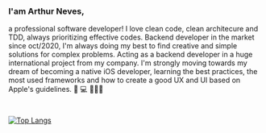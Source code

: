### I'am Arthur Neves,
a professional software developer! I love clean code, clean architecure and TDD, always prioritizing effective codes.
Backend developer in the market since oct/2020, I'm always doing my best to find creative and simple solutions for complex problems.
Acting as a backend developer in a huge international project from my company.
I'm strongly moving towards my dream of becoming a native iOS developer, learning the best practices, the most used frameworks and how to create a good UX and UI based on Apple's guidelines.
📱 💻 👨🏻‍💻
#
[![Top Langs](https://github-readme-stats.vercel.app/api/top-langs/?username=arthurnvs&layout=compact)](https://github.com/anuraghazra/github-readme-stats) 
